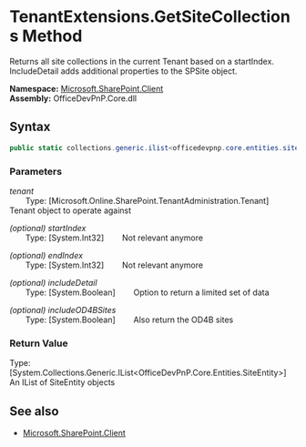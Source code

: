 # TenantExtensions.GetSiteCollections Method  
Returns all site collections in the current Tenant based on a startIndex. IncludeDetail adds additional properties to the SPSite object.  

**Namespace:** [Microsoft.SharePoint.Client](Microsoft.SharePoint.Client.md)  
**Assembly:** OfficeDevPnP.Core.dll  
## Syntax
```C#
public static collections.generic.ilist<officedevpnp.core.entities.siteentity> GetSiteCollections(Tenant tenant,Int32 startIndex,Int32 endIndex,Boolean includeDetail,Boolean includeOD4BSites)
```
### Parameters
*tenant*  
&emsp;&emsp;Type: [Microsoft.Online.SharePoint.TenantAdministration.Tenant] 
&emsp;&emsp;Tenant object to operate against  
  
*(optional) startIndex*  
&emsp;&emsp;Type: [System.Int32] 
&emsp;&emsp;Not relevant anymore  
  
*(optional) endIndex*  
&emsp;&emsp;Type: [System.Int32] 
&emsp;&emsp;Not relevant anymore  
  
*(optional) includeDetail*  
&emsp;&emsp;Type: [System.Boolean] 
&emsp;&emsp;Option to return a limited set of data  
  
*(optional) includeOD4BSites*  
&emsp;&emsp;Type: [System.Boolean] 
&emsp;&emsp;Also return the OD4B sites  
  
### Return Value
Type: [System.Collections.Generic.IList<OfficeDevPnP.Core.Entities.SiteEntity>]  
An IList of SiteEntity objects

## See also
- [Microsoft.SharePoint.Client](Microsoft.SharePoint.Client.md)
